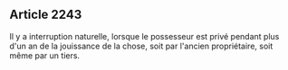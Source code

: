 Article 2243
----
Il y a interruption naturelle, lorsque le possesseur est privé pendant plus d'un
an de la jouissance de la chose, soit par l'ancien propriétaire, soit même par
un tiers.
